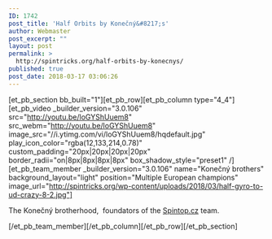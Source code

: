 ```yaml
---
ID: 1742
post_title: 'Half Orbits by Konečný&#8217;s'
author: Webmaster
post_excerpt: ""
layout: post
permalink: >
  http://spintricks.org/half-orbits-by-konecnys/
published: true
post_date: 2018-03-17 03:06:26
---
```

[et_pb_section bb_built="1"][et_pb_row][et_pb_column type="4_4"][et_pb_video _builder_version="3.0.106" src="http://youtu.be/loGYShUuem8" src_webm="http://youtu.be/loGYShUuem8" image_src="//i.ytimg.com/vi/loGYShUuem8/hqdefault.jpg" play_icon_color="rgba(12,133,214,0.78)" custom_padding="20px|20px|20px|20px" border_radii="on|8px|8px|8px|8px" box_shadow_style="preset1" /][et_pb_team_member _builder_version="3.0.106" name="Konečný brothers" background_layout="light" position="Multiple European champions" image_url="http://spintricks.org/wp-content/uploads/2018/03/half-gyro-to-ud-crazy-8-2.jpg"]

The Konečný brotherhood,  foundators of the <a href="http://spintop.cz">Spintop.cz</a> team.

[/et_pb_team_member][/et_pb_column][/et_pb_row][/et_pb_section]